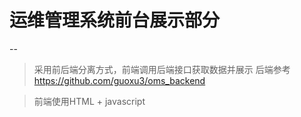 # 运维管理系统前台展示部分
--
>采用前后端分离方式，前端调用后端接口获取数据并展示
>后端参考 https://github.com/guoxu3/oms_backend  

>前端使用HTML + javascript 